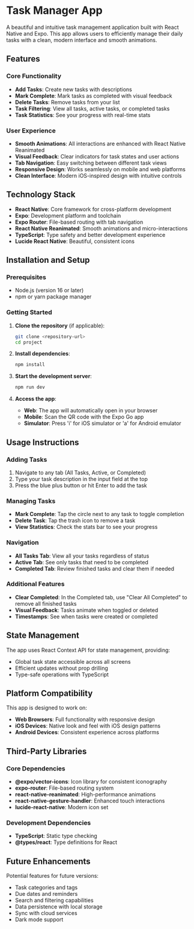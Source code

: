 # Task Manager App

A beautiful and intuitive task management application built with React Native and Expo. This app allows users to efficiently manage their daily tasks with a clean, modern interface and smooth animations.

## Features

### Core Functionality
- **Add Tasks**: Create new tasks with descriptions
- **Mark Complete**: Mark tasks as completed with visual feedback
- **Delete Tasks**: Remove tasks from your list
- **Task Filtering**: View all tasks, active tasks, or completed tasks
- **Task Statistics**: See your progress with real-time stats

### User Experience
- **Smooth Animations**: All interactions are enhanced with React Native Reanimated
- **Visual Feedback**: Clear indicators for task states and user actions
- **Tab Navigation**: Easy switching between different task views
- **Responsive Design**: Works seamlessly on mobile and web platforms
- **Clean Interface**: Modern iOS-inspired design with intuitive controls

## Technology Stack

- **React Native**: Core framework for cross-platform development
- **Expo**: Development platform and toolchain
- **Expo Router**: File-based routing with tab navigation
- **React Native Reanimated**: Smooth animations and micro-interactions
- **TypeScript**: Type safety and better development experience
- **Lucide React Native**: Beautiful, consistent icons

## Installation and Setup

### Prerequisites
- Node.js (version 16 or later)
- npm or yarn package manager

### Getting Started

1. **Clone the repository** (if applicable):
   ```bash
   git clone <repository-url>
   cd project
   ```

2. **Install dependencies**:
   ```bash
   npm install
   ```

3. **Start the development server**:
   ```bash
   npm run dev
   ```

4. **Access the app**:
   - **Web**: The app will automatically open in your browser
   - **Mobile**: Scan the QR code with the Expo Go app
   - **Simulator**: Press 'i' for iOS simulator or 'a' for Android emulator

## Usage Instructions

### Adding Tasks
1. Navigate to any tab (All Tasks, Active, or Completed)
2. Type your task description in the input field at the top
3. Press the blue plus button or hit Enter to add the task

### Managing Tasks
- **Mark Complete**: Tap the circle next to any task to toggle completion
- **Delete Task**: Tap the trash icon to remove a task
- **View Statistics**: Check the stats bar to see your progress

### Navigation
- **All Tasks Tab**: View all your tasks regardless of status
- **Active Tab**: See only tasks that need to be completed
- **Completed Tab**: Review finished tasks and clear them if needed

### Additional Features
- **Clear Completed**: In the Completed tab, use "Clear All Completed" to remove all finished tasks
- **Visual Feedback**: Tasks animate when toggled or deleted
- **Timestamps**: See when tasks were created or completed

## State Management

The app uses React Context API for state management, providing:
- Global task state accessible across all screens
- Efficient updates without prop drilling
- Type-safe operations with TypeScript

## Platform Compatibility

This app is designed to work on:
- **Web Browsers**: Full functionality with responsive design
- **iOS Devices**: Native look and feel with iOS design patterns
- **Android Devices**: Consistent experience across platforms

## Third-Party Libraries

### Core Dependencies
- **@expo/vector-icons**: Icon library for consistent iconography
- **expo-router**: File-based routing system
- **react-native-reanimated**: High-performance animations
- **react-native-gesture-handler**: Enhanced touch interactions
- **lucide-react-native**: Modern icon set

### Development Dependencies
- **TypeScript**: Static type checking
- **@types/react**: Type definitions for React

## Future Enhancements

Potential features for future versions:
- Task categories and tags
- Due dates and reminders
- Search and filtering capabilities
- Data persistence with local storage
- Sync with cloud services
- Dark mode support
